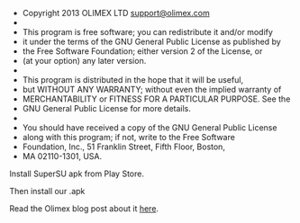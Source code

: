  * Copyright 2013 OLIMEX LTD <support@olimex.com>
 * 
 * This program is free software; you can redistribute it and/or modify
 * it under the terms of the GNU General Public License as published by
 * the Free Software Foundation; either version 2 of the License, or
 * (at your option) any later version.
 * 
 * This program is distributed in the hope that it will be useful,
 * but WITHOUT ANY WARRANTY; without even the implied warranty of
 * MERCHANTABILITY or FITNESS FOR A PARTICULAR PURPOSE.  See the
 * GNU General Public License for more details.
 * 
 * You should have received a copy of the GNU General Public License
 * along with this program; if not, write to the Free Software
 * Foundation, Inc., 51 Franklin Street, Fifth Floor, Boston,
 * MA 02110-1301, USA.


Install SuperSU apk from Play Store.

Then install our .apk

Read the Olimex blog post about it [here](http://olimex.wordpress.com/2013/10/02/a20-olinuxino-tools-for-android-released).
